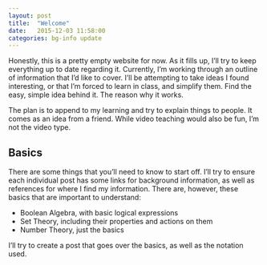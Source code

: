 ```yaml
---
layout: post
title:  "Welcome"
date:   2015-12-03 11:58:00
categories: bg-info update
---
```


Honestly, this is a pretty empty website for now. As it fills up, I’ll try to 
keep everything up to date regarding it. Currently, I’m working through an 
outline of information that I’d like to cover. I’ll be attempting to take ideas
I found interesting, or that I’m forced to learn in class, and simplify them. 
Find the easy, simple idea behind it. The reason why it works.

The plan is to append to my learning and try to explain things to people. It 
comes as an idea from a friend. While video teaching would also be fun, I’m not
the video type.

## Basics

There are some things that you’ll need to know to start off. I’ll try to ensure
each individual post has some links for background information, as well as 
references for where I find my information. There are, however, these basics 
that are important to understand:

 * Boolean Algebra, with basic logical expressions
 * Set Theory, including their properties and actions on them
 * Number Theory, just the basics

I’ll try to create a post that goes over the basics, as well as the notation 
used.
